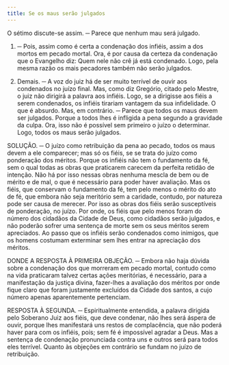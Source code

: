 ```yaml
---
title: Se os maus serão julgados
---
```


O sétimo discute-se assim. ─ Parece que nenhum mau será julgado.  

1. ─ Pois, assim como é certa a condenação dos infiéis, assim a dos mortos em pecado mortal. Ora, é por causa da certeza da condenação que o Evangelho diz: Quem nele não crê já está condenado. Logo, pela mesma razão os mais pecadores também não serão julgados.  

2. Demais. ─ A voz do juiz há de ser muito terrível de ouvir aos condenados no juízo final. Mas, como diz Gregório, citado pelo Mestre, o juiz não dirigirá a palavra aos infiéis. Logo, se a dirigisse aos fiéis a serem condenados, os infiéis tirariam vantagem da sua infidelidade. O que é absurdo.  Mas, em contrário. ─ Parece que todos os maus devem ser julgados. Porque a todos lhes é infligida a pena segundo a gravidade da culpa. Ora, isso não é possível sem primeiro o juízo o determinar. Logo, todos os maus serão julgados.  

SOLUÇÃO. ─ O juízo como retribuição da pena ao pecado, todos os maus devem a ele comparecer; mas só os fiéis, se se trata do juízo como ponderação dos méritos. Porque os infiéis não tem o fundamento da fé, sem o qual todas as obras que praticarem carecem da perfeita retidão de intenção. Não há por isso nessas obras nenhuma mescla de bem ou de mérito e de mal, o que é necessário para poder haver avaliação. Mas os fiéis, que conservam o fundamento da fé, tem pelo menos o mérito do ato de fé, que embora não seja meritório sem a caridade, contudo, por natureza pode ser causa de merecer. Por isso as obras dos fiéis serão susceptíveis de ponderação, no juízo. Por onde, os fiéis que pelo menos foram do número dos cidadãos da Cidade de Deus, como cidadãos serão julgados, e não poderão sofrer uma sentença de morte sem os seus méritos serem apreciados. Ao passo que os infiéis serão condenados como inimigos, que os homens costumam exterminar sem lhes entrar na apreciação dos méritos.  

DONDE A RESPOSTA À PRIMEIRA OBJEÇÃO. ─ Embora não haja dúvida sobre a condenação dos que morreram em pecado mortal, contudo como na vida praticaram talvez certas ações meritórias, é necessário, para a manifestação da justiça divina, fazer-lhes a avaliação dos méritos por onde fique claro que foram justamente excluídos da Cidade dos santos, a cujo número apenas aparentemente pertenciam.  

RESPOSTA À SEGUNDA. ─ Espiritualmente entendida, a palavra dirigida pelo Soberano Juiz aos fiéis, que deve condenar, não lhes será áspera de ouvir, porque lhes manifestará uns restos de complacência, que não poderá haver para com os infiéis, pois; sem fé é impossível agradar a Deus. Mas a sentença de condenação pronunciada contra uns e outros será para todos eles terrível.  Quanto às objeções em contrário se fundam no juízo de retribuição.